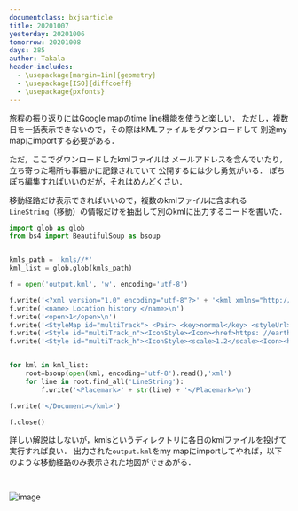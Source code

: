 ```yaml
---
documentclass: bxjsarticle
title: 20201007
yesterday: 20201006
tomorrow: 20201008
days: 285
author: Takala
header-includes:
  - \usepackage[margin=1in]{geometry}
  - \usepackage[ISO]{diffcoeff}
  - \usepackage{pxfonts}
---
```



旅程の振り返りにはGoogle mapのtime line機能を使うと楽しい．
ただし，複数日を一括表示できないので，その際はKMLファイルをダウンロードして
別途my mapにimportする必要がある．



ただ，ここでダウンロードしたkmlファイルは
メールアドレスを含んでいたり，立ち寄った場所も事細かに記録されていて
公開するには少し勇気がいる．
ぽちぽち編集すればいいのだが，それはめんどくさい．



移動経路だけ表示できればいいので，複数のkmlファイルに含まれる
`LineString`（移動）の情報だけを抽出して別のkmlに出力するコードを書いた．



```python
import glob as glob
from bs4 import BeautifulSoup as bsoup


kmls_path = 'kmls//*'
kml_list = glob.glob(kmls_path)

f = open('output.kml', 'w', encoding='utf-8')

f.write('<?xml version="1.0" encoding="utf-8"?>' + '<kml xmlns="http://www.opengis.net/kml/2.2" xmlns:gx="http://www.google.com/kml/ext/2.2">' + '<Document>\n')
f.write('<name> Location history </name>\n')
f.write('<open>1</open>\n')
f.write('<StyleMap id="multiTrack"> <Pair> <key>normal</key> <styleUrl>#multiTrack_n</styleUrl> </Pair> <Pair> <key>highlight</key> <styleUrl>#multiTrack_h</styleUrl> </Pair> </StyleMap>\n')
f.write('<Style id="multiTrack_n"><IconStyle><Icon><href>https: //earth.google.com/images/kml-icons/track-directional/track-0.png</href></Icon></IconStyle><LineStyle><color>#f54269</color><width>6</width></LineStyle></Style>\n')
f.write('<Style id="multiTrack_h"><IconStyle><scale>1.2</scale><Icon><href>https: //earth.google.com/images/kml-icons/track-directional/track-0.png</href></Icon></IconStyle><LineStyle><color>#f54269</color><width>8</width></LineStyle></Style>\n')


for kml in kml_list:
    root=bsoup(open(kml, encoding='utf-8').read(),'xml')
    for line in root.find_all('LineString'):
        f.write('<Placemark>' + str(line) + '</Placemark>\n')

f.write('</Document></kml>')

f.close()

```


詳しい解説はしないが，kmlsというディレクトリに各日のkmlファイルを投げて実行すれば良い．
出力された`output.kml`をmy mapにimportしてやれば，以下のような移動経路のみ表示された地図ができあがる．


<br>

![image](https://i.imgur.com/16lT5BL.png)


<br>